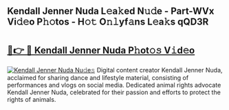 ## Kendall Jenner Nuda L𝚎a𝚔ed N𝚞𝚍e - Part-WVx Vi𝚍𝚎o P𝚑𝚘tos - H𝚘𝚝 O𝚗𝚕yf𝚊ns L𝚎a𝚔s qQD3R

# <h2><a href="http://kf0oyd.oniu.top/?m=Kendall+Jenner+Nuda">🔗👉 🔴 Kendall Jenner Nuda P𝚑ot𝚘𝚜 V𝚒d𝚎o</a></h2>

[![Kendall Jenner Nuda Nu𝚍e𝚜](https://i.imgur.com/0qMVB7G.gif)](http://kf0oyd.oniu.top/?m=Kendall+Jenner+Nuda)
Digital content creator Kendall Jenner Nuda, acclaimed for sharing dance and lifestyle material, consisting of performances and vlogs on social media. Dedicated animal rights advocate Kendall Jenner Nuda, celebrated for their passion and efforts to protect the rights of animals.  

